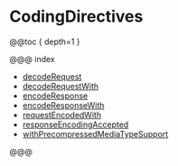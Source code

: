 <a id="codingdirectives-java"></a>
# CodingDirectives

@@toc { depth=1 }

@@@ index

* [decodeRequest](decodeRequest.md)
* [decodeRequestWith](decodeRequestWith.md)
* [encodeResponse](encodeResponse.md)
* [encodeResponseWith](encodeResponseWith.md)
* [requestEncodedWith](requestEncodedWith.md)
* [responseEncodingAccepted](responseEncodingAccepted.md)
* [withPrecompressedMediaTypeSupport](withPrecompressedMediaTypeSupport.md)

@@@
